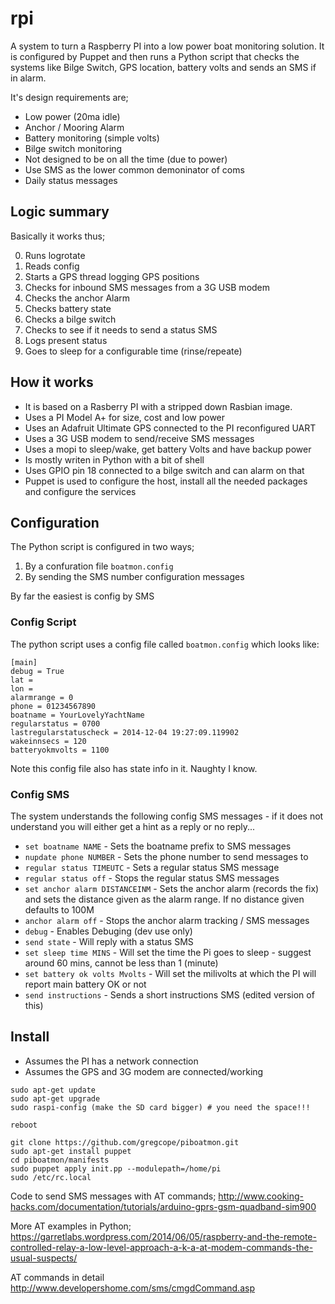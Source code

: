 rpi
===

A system to turn a Raspberry PI into a low power boat monitoring solution.  It is configured by Puppet and then runs a Python script that checks the systems like Bilge Switch, GPS location, battery volts and sends an SMS if in alarm.

It's design requirements are;

* Low power (20ma idle)
* Anchor / Mooring Alarm
* Battery monitoring (simple volts)
* Bilge switch monitoring
* Not designed to be on all the time (due to power)
* Use SMS as the lower common demoninator of coms
* Daily status messages

Logic summary
-------------

Basically it works thus;

0. Runs logrotate
1. Reads config
2. Starts a GPS thread logging GPS positions
3. Checks for inbound SMS messages from a 3G USB modem
4. Checks the anchor Alarm
5. Checks battery state
6. Checks a bilge switch
7. Checks to see if it needs to send a status SMS
8. Logs present status
9. Goes to sleep for a configurable time (rinse/repeate)


How it works
------------

* It is based on a Rasberry PI with a stripped down Rasbian image.
* Uses a PI Model A+ for size, cost and low power
* Uses an Adafruit Ultimate GPS connected to the PI reconfigured UART
* Uses a 3G USB modem to send/receive SMS messages
* Uses a mopi to sleep/wake, get battery Volts and have backup power
* Is mostly writen in Python with a bit of shell
* Uses GPIO pin 18 connected to a bilge switch and can alarm on that
* Puppet is used to configure the host, install all the needed packages and configure the services

Configuration
-------------

The Python script is configured in two ways;

1. By a confuration file `boatmon.config`
2. By sending the SMS number configuration messages

By far the easiest is config by SMS

### Config Script

The python script uses a config file called `boatmon.config` which looks like:
```[main]
[main]
debug = True
lat = 
lon = 
alarmrange = 0
phone = 01234567890
boatname = YourLovelyYachtName
regularstatus = 0700
lastregularstatuscheck = 2014-12-04 19:27:09.119902
wakeinnsecs = 120
batteryokmvolts = 1100
```

Note this config file also has state info in it.  Naughty I know.

### Config SMS

The system understands the following config SMS messages - if it does not understand you will either get a hint as a reply or no reply...

* `set boatname NAME` - Sets the boatname prefix to SMS messages
* `nupdate phone NUMBER` - Sets the phone number to send messages to
* `regular status TIMEUTC` - Sets a regular status SMS message 
* `regular status off` - Stops the regular status SMS messages
* `set anchor alarm DISTANCEINM` - Sets the anchor alarm (records the fix) and sets the distance given as the alarm range.  If no distance given defaults to 100M
* `anchor alarm off` - Stops the anchor alarm tracking / SMS messages
* `debug` - Enables Debuging (dev use only)
* `send state` - Will reply with a status SMS
* `set sleep time MINS` - Will set the time the Pi goes to sleep - suggest around 60 mins, cannot be less than 1 (minute)
* `set battery ok volts Mvolts` - Will set the milivolts at which the PI will report main battery OK or not
* `send instructions` - Sends a short instructions SMS (edited version of this)

## Install

* Assumes the PI has a network connection
* Assumes the GPS and 3G modem are connected/working 

```
sudo apt-get update
sudo apt-get upgrade
sudo raspi-config (make the SD card bigger) # you need the space!!!

reboot

git clone https://github.com/gregcope/piboatmon.git
sudo apt-get install puppet
cd piboatmon/manifests
sudo puppet apply init.pp --modulepath=/home/pi
sudo /etc/rc.local
```

Code to send SMS messages with AT commands;
http://www.cooking-hacks.com/documentation/tutorials/arduino-gprs-gsm-quadband-sim900

More AT examples in Python;
https://garretlabs.wordpress.com/2014/06/05/raspberry-and-the-remote-controlled-relay-a-low-level-approach-a-k-a-at-modem-commands-the-usual-suspects/

AT commands in detail
http://www.developershome.com/sms/cmgdCommand.asp
